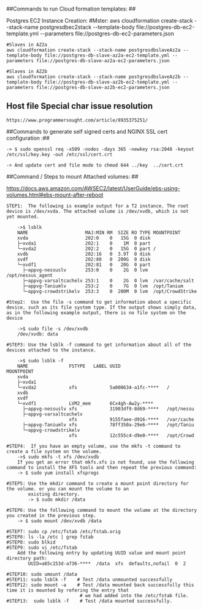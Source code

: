 ##Commands to run Cloud formation templates: ##

   Postgres EC2 Instance Creation:
	#Mster:
	aws cloudformation create-stack --stack-name postgresdbec2stack --template-body file://postgres-db-ec2-template.yml --parameters file://postgres-db-ec2-parameters.json

	#Slaves in AZ2a
	aws cloudformation create-stack --stack-name postgresdbslaveAz2a --template-body file://postgres-db-slave-az2a-ec2-template.yml --parameters file://postgres-db-slave-az2a-ec2-parameters.json

	#Slaves in AZ2b
	aws cloudformation create-stack --stack-name postgresdbslaveAz2b --template-body file://postgres-db-slave-az2b-ec2-template.yml --parameters file://postgres-db-slave-az2b-ec2-parameters.json

## Host file Special char issue resolution ##
	https://www.programmersought.com/article/8935375251/

##Commands to generate self signed certs and NGINX SSL cert configuration :## 
 
	-> $ sudo openssl req -x509 -nodes -days 365 -newkey rsa:2048 -keyout /etc/ssl/key.key -out /etc/ssl/cert.crt
	
	-> And update cert and file mode to chmod 644 ../key  ../cert.crt

##Command / Steps to mount Attached volumes: ##

https://docs.aws.amazon.com/AWSEC2/latest/UserGuide/ebs-using-volumes.html#ebs-mount-after-reboot

	STEP1:  The following is example output for a T2 instance. The root device is /dev/xvda. The attached volume is /dev/xvdb, which is not yet mounted.

		->$ lsblk
		NAME                     MAJ:MIN RM  SIZE RO TYPE MOUNTPOINT
		xvda                     202:0    0   15G  0 disk
		├─xvda1                  202:1    0    1M  0 part
		└─xvda2                  202:2    0   15G  0 part /
		xvdb                     202:16   0  3.9T  0 disk
		xvdf                     202:80   0  200G  0 disk
		└─xvdf1                  202:81   0   20G  0 part
		  ├─appvg-nessuslv       253:0    0    2G  0 lvm  /opt/nessus_agent
		  ├─appvg-varsaltcachelv 253:1    0    2G  0 lvm  /var/cache/salt
		  ├─appvg-Taniumlv       253:2    0    7G  0 lvm  /opt/Tanium
		  └─appvg-crowdstrikelv  253:3    0  200M  0 lvm  /opt/CrowdStrike

	#Step2:  Use the file -s command to get information about a specific device, such as its file system type. If the output shows simply data, as in the following example output, there is no file system on the device

		->$ sudo file -s /dev/xvdb
		/dev/xvdb: data

	#STEP3: Use the lsblk -f command to get information about all of the devices attached to the instance.

		->$ sudo lsblk -f
		NAME               FSTYPE   LABEL UUID                                   MOUNTPOINT
		xvda
		├─xvda1
		└─xvda2            xfs            5a000634-a1fc-****   /
		xvdb
		xvdf
		└─xvdf1            LVM2_mem       6Cx4gh-Aw2y-****
		  ├─appvg-nessuslv xfs            31903df9-8d69-****   /opt/nessu
		  ├─appvg-varsaltcachelv
						   xfs            9155faee-d916-****   /var/cache
		  ├─appvg-Taniumlv xfs            78ff350a-29e6-****   /opt/Taniu
		  └─appvg-crowdstrikelv
						   xfs            12c555c4-d9e0-****   /opt/Crowd
						   
	#STEP4:  If you have an empty volume, use the mkfs -t command to create a file system on the volume.
		->$ sudo mkfs -t xfs /dev/xvdb
		If you get an error that mkfs.xfs is not found, use the following command to install the XFS tools and then repeat the previous command:
		-> $ sudo yum install xfsprogs
		
	#STEP5: Use the mkdir command to create a mount point directory for the volume. or you can mount the volume to an
			existing directory.
			-> $ sudo mkdir /data

	#STEP6: Use the following command to mount the volume at the directory you created in the previous step.
		-> $ sudo mount /dev/xvdb /data
		
	#STEP7: sudo cp /etc/fstab /etc/fstab.orig
	#STEP8: ls -la /etc | grep fstab
	#STEP8: sudo blkid
	#STEP9: sudo vi /etc/fstab
		Add the following entry by updating UUID value and mount point directory path:
			UUID=a65c153d-a736-****  /data  xfs  defaults,nofail  0  2
			
	#STEP10: sudo umount /data
	#STEP11: sudo lsblk -f    # Test /data unmounted successfully
	#STEP12: sudo mount -a    # Test /data mounted back successfully this time it is mounted by refering the entry that 
							   # we had added into the /etc/fstab file.
	#STEP13:  sudo lsblk -f    # Test /data mounted successfully.
